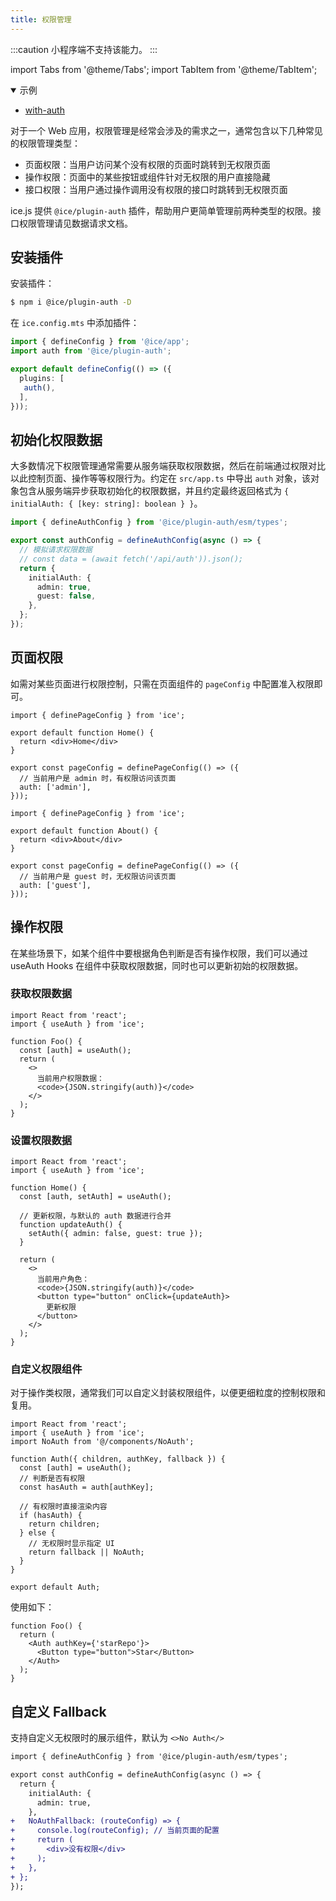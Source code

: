 ```yaml
---
title: 权限管理
---
```

:::caution
小程序端不支持该能力。
:::

import Tabs from '@theme/Tabs';
import TabItem from '@theme/TabItem';

<details open>
  <summary>示例</summary>
  <ul>
    <li>
      <a href="https://github.com/ice-lab/ice-next/tree/master/examples/with-auth" target="_blank" rel="noopener noreferrer">
        with-auth
      </a>
    </li>
  </ul>
</details>

对于一个 Web 应用，权限管理是经常会涉及的需求之一，通常包含以下几种常见的权限管理类型：

- 页面权限：当用户访问某个没有权限的页面时跳转到无权限页面
- 操作权限：页面中的某些按钮或组件针对无权限的用户直接隐藏
- 接口权限：当用户通过操作调用没有权限的接口时跳转到无权限页面

ice.js 提供 `@ice/plugin-auth` 插件，帮助用户更简单管理前两种类型的权限。接口权限管理请见数据请求文档。

## 安装插件

安装插件：

```bash
$ npm i @ice/plugin-auth -D
```

在 `ice.config.mts` 中添加插件：

```ts title="ice.config.mts"
import { defineConfig } from '@ice/app';
import auth from '@ice/plugin-auth';

export default defineConfig(() => ({
  plugins: [
   auth(),
  ],
}));
```

## 初始化权限数据

大多数情况下权限管理通常需要从服务端获取权限数据，然后在前端通过权限对比以此控制页面、操作等等权限行为。约定在 `src/app.ts` 中导出 `auth` 对象，该对象包含从服务端异步获取初始化的权限数据，并且约定最终返回格式为 `{ initialAuth: { [key: string]: boolean } }`。

```ts title="src/app.ts"
import { defineAuthConfig } from '@ice/plugin-auth/esm/types';

export const authConfig = defineAuthConfig(async () => {
  // 模拟请求权限数据
  // const data = (await fetch('/api/auth')).json();
  return {
    initialAuth: {
      admin: true,
      guest: false,
    },
  };
});
```

## 页面权限

如需对某些页面进行权限控制，只需在页面组件的 `pageConfig` 中配置准入权限即可。

<Tabs>
<TabItem value="home" label="src/pages/index.tsx">

```tsx
import { definePageConfig } from 'ice';

export default function Home() {
  return <div>Home</div>
}

export const pageConfig = definePageConfig(() => ({
  // 当前用户是 admin 时，有权限访问该页面
  auth: ['admin'],
}));
```

</TabItem>
<TabItem value="user" label="src/pages/about.tsx">

```tsx
import { definePageConfig } from 'ice';

export default function About() {
  return <div>About</div>
}

export const pageConfig = definePageConfig(() => ({
  // 当前用户是 guest 时，无权限访问该页面
  auth: ['guest'],
}));
```

</TabItem>
</Tabs>

## 操作权限

在某些场景下，如某个组件中要根据角色判断是否有操作权限，我们可以通过 useAuth Hooks 在组件中获取权限数据，同时也可以更新初始的权限数据。

### 获取权限数据

```tsx
import React from 'react';
import { useAuth } from 'ice';

function Foo() {
  const [auth] = useAuth();
  return (
    <>
      当前用户权限数据：
      <code>{JSON.stringify(auth)}</code>
    </>
  );
}
```

### 设置权限数据

```tsx
import React from 'react';
import { useAuth } from 'ice';

function Home() {
  const [auth, setAuth] = useAuth();

  // 更新权限，与默认的 auth 数据进行合并
  function updateAuth() {
    setAuth({ admin: false, guest: true });
  }

  return (
    <>
      当前用户角色：
      <code>{JSON.stringify(auth)}</code>
      <button type="button" onClick={updateAuth}>
        更新权限
      </button>
    </>
  );
}
```

### 自定义权限组件

对于操作类权限，通常我们可以自定义封装权限组件，以便更细粒度的控制权限和复用。

```tsx
import React from 'react';
import { useAuth } from 'ice';
import NoAuth from '@/components/NoAuth';

function Auth({ children, authKey, fallback }) {
  const [auth] = useAuth();
  // 判断是否有权限
  const hasAuth = auth[authKey];

  // 有权限时直接渲染内容
  if (hasAuth) {
    return children;
  } else {
    // 无权限时显示指定 UI
    return fallback || NoAuth;
  }
}

export default Auth;
```

使用如下：

```tsx
function Foo() {
  return (
    <Auth authKey={'starRepo'}>
      <Button type="button">Star</Button>
    </Auth>
  );
}
```

## 自定义 Fallback

支持自定义无权限时的展示组件，默认为 `<>No Auth</>`

```diff title="src/app.tsx"
import { defineAuthConfig } from '@ice/plugin-auth/esm/types';

export const authConfig = defineAuthConfig(async () => {
  return {
    initialAuth: {
      admin: true,
    },
+   NoAuthFallback: (routeConfig) => {
+     console.log(routeConfig); // 当前页面的配置 
+     return (
+       <div>没有权限</div>
+     );
+   },
+ };
});
```
